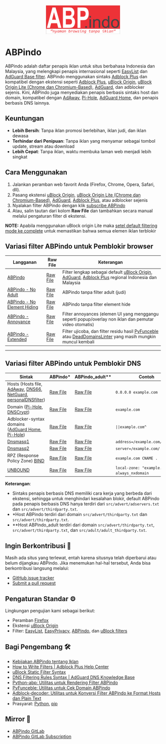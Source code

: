 <p align="center"><img src="https://github.com/ABPindo/indonesianadblockrules/raw/master/src/ABPindo%202.png" width="240"></p>

# ABPindo

ABPindo adalah daftar penapis iklan untuk situs berbahasa Indonesia dan Malaysia, yang melengkapi penapis internasional seperti [EasyList](https://subscribe.adblockplus.org/?location=https://easylist.to/easylist/easylist.txt&title=Easylist) dan [AdGuard Base filter](https://raw.githubusercontent.com/AdguardTeam/FiltersRegistry/master/filters/filter_2_English/filter.txt). ABPindo menggunakan sintaks [Adblock Plus](https://help.eyeo.com/en/adblockplus/how-to-write-filters) dan kompatibel dengan ekstensi seperti [Adblock Plus](https://adblockplus.org/), [uBlock Origin](https://github.com/gorhill/uBlock#installation), [uBlock Origin Lite (Chrome dan Chromium-Based)](https://chromewebstore.google.com/detail/ublock-origin-lite/ddkjiahejlhfcafbddmgiahcphecmpfh), [AdGuard](https://adguard.com/en/adguard-browser-extension/overview.html), dan adblocker sejenis. Kini, ABPindo juga menyediakan penapis berbasis sintaks host dan domain, kompatibel dengan [AdAway](https://github.com/AdAway/AdAway), [Pi-Hole](https://github.com/pi-hole/pi-hole), [AdGuard Home](https://github.com/AdguardTeam/AdGuardHome), dan penapis berbasis DNS lainnya.

## Keuntungan
- **Lebih Bersih**: Tanpa iklan promosi berlebihan, iklan judi, dan iklan dewasa
- **Terhindar dari Penipuan**: Tanpa iklan yang menyamar sebagai tombol update, stream atau download
- **Lebih Cepat**: Tanpa iklan, waktu membuka laman web menjadi lebih singkat

## Cara Menggunakan
1. Jalankan peramban web favorit Anda (Firefox, Chrome, Opera, Safari, dll).
2. Pasang ekstensi [uBlock Origin](https://github.com/gorhill/uBlock#installation), [uBlock Origin Lite (Chrome dan Chromium-Based)](https://chromewebstore.google.com/detail/ublock-origin-lite/ddkjiahejlhfcafbddmgiahcphecmpfh), [AdGuard](https://adguard.com/en/adguard-browser-extension/overview.html), [Adblock Plus](https://adblockplus.org/en/), atau adblocker sejenis
3. Nyalakan filter ABPindo dengan klik [subscribe ABPindo](https://subscribe.adblockplus.org/?location=https://raw.githubusercontent.com/ABPindo/indonesianadblockrules/master/subscriptions/abpindo.txt&title=ABPindo)
4. Atau, salin tautan dari kolom **Raw File** dan tambahkan secara manual melalui pengaturan filter di ekstensi.

**NOTE:** Apabila menggunakan uBlock origin Lite maka [setel default filtering mode ke complete](https://raw.githubusercontent.com/ABPindo/indonesianadblockrules/refs/heads/master/docs/455486093-4bc27a5b-6dcb-406d-b46e-13092ece89c8.png) untuk memastikan bahwa semua elemen iklan terblokir

## Variasi filter ABPindo untuk Pemblokir browser
| Langganan|Raw File |Keterangan|
| ------------- | ----------------| -------------|
| [ABPindo](https://subscribe.adblockplus.org/?location=https://raw.githubusercontent.com/ABPindo/indonesianadblockrules/master/subscriptions/abpindo.txt&title=ABPindo)|[Raw File](https://raw.githubusercontent.com/ABPindo/indonesianadblockrules/master/subscriptions/abpindo.txt)|Filter lengkap sebagai default [uBlock Origin](https://github.com/gorhill/uBlock#installation), [AdGuard](https://adguard.com/en/adguard-browser-extension/overview.html), [Adblock Plus](https://adblockplus.org/en/) regional Indonesia dan Malaysia|
| [ABPindo - No Adult](https://subscribe.adblockplus.org/?location=https://raw.githubusercontent.com/ABPindo/indonesianadblockrules/master/subscriptions/abpindo_noadult.txt&title=ABPindo_noadult)|[Raw File](https://raw.githubusercontent.com/ABPindo/indonesianadblockrules/master/subscriptions/abpindo_noadult.txt)|ABPindo tanpa filter adult (judi) |
| [ABPindo - No Element Hiding](https://subscribe.adblockplus.org/?location=https://raw.githubusercontent.com/ABPindo/indonesianadblockrules/master/subscriptions/abpindo_noelemhide.txt&title=ABPindo_noelementhide)|[Raw File](https://raw.githubusercontent.com/ABPindo/indonesianadblockrules/master/subscriptions/abpindo_noelemhide.txt)|ABPindo tanpa filter element hide|
| [ABPindo - Annoyance](https://subscribe.adblockplus.org/?location=https://raw.githubusercontent.com/ABPindo/indonesianadblockrules/master/subscriptions/abpindo_annoyances.txt&title=ABPindo_annoyance)|[Raw File](https://raw.githubusercontent.com/ABPindo/indonesianadblockrules/master/subscriptions/abpindo_annoyances.txt)|Filter annoyances (elemen UI yang menggangu seperti popup/overlay non iklan dan pemutar video otomatis) |
| [ABPindo - Extended](https://subscribe.adblockplus.org/?location=https://raw.githubusercontent.com/ABPindo/indonesianadblockrules/master/subscriptions/abpindo_extended.txt&title=ABPindo_extended)|[Raw File](https://raw.githubusercontent.com/ABPindo/indonesianadblockrules/master/subscriptions/abpindo_extended.txt)|Filter ujicoba, dan filter residu hasil [PyFunceble](https://github.com/funilrys/PyFunceble) atau [DeadDomainsLinter](https://github.com/AdguardTeam/DeadDomainsLinter) yang masih mungkin muncul kembali |
---

## Variasi filter ABPindo untuk Pemblokir DNS
|Sintak|ABPindo*|ABPindo_adult**|Contoh|
| ------------- |-------------|-------------|-------------|
|Hosts (Hosts file, [AdAway](https://github.com/AdAway/AdAway), [DNS66](https://f-droid.org/id/packages/org.jak_linux.dns66/), [NetGuard](https://netguard.me/), [personalDNSfilter](https://play.google.com/store/apps/details?id=dnsfilter.android&hl=id))|[Raw File](https://raw.githubusercontent.com/ABPindo/indonesianadblockrules/master/subscriptions/hosts.txt)|[Raw File](https://raw.githubusercontent.com/ABPindo/indonesianadblockrules/master/subscriptions/hosts_adult.txt)|`0.0.0.0 example.com`|
|Domain ([Pi-Hole](https://github.com/pi-hole/pi-hole), [DNSCrypt](https://dnscrypt.info/)) |[Raw File](https://raw.githubusercontent.com/ABPindo/indonesianadblockrules/master/subscriptions/domain.txt)|[Raw File](https://raw.githubusercontent.com/ABPindo/indonesianadblockrules/master/subscriptions/domain_adult.txt)|`example.com`|
|Adblocker-syntax domains ([AdGuard Home](https://github.com/AdguardTeam/AdGuardHome), [Pi-Hole](https://github.com/pi-hole/pi-hole)) |[Raw File](https://raw.githubusercontent.com/ABPindo/indonesianadblockrules/master/subscriptions/aghome.txt)|[Raw File](https://raw.githubusercontent.com/ABPindo/indonesianadblockrules/master/subscriptions/aghome_adult.txt)|`\|\|example.com^`|
|[Dnsmasq1](https://thekelleys.org.uk/gitweb/?p=dnsmasq.git)|[Raw File](https://raw.githubusercontent.com/ABPindo/indonesianadblockrules/master/subscriptions/dnsmasq.txt)|[Raw File](https://raw.githubusercontent.com/ABPindo/indonesianadblockrules/master/subscriptions/dnsmasq_adult.txt)|`address=/example.com/0.0.0.0`|
|[Dnsmasq2](https://thekelleys.org.uk/gitweb/?p=dnsmasq.git)|[Raw File](https://raw.githubusercontent.com/ABPindo/indonesianadblockrules/master/subscriptions/dnsmasq_server.txt)|[Raw File](https://raw.githubusercontent.com/ABPindo/indonesianadblockrules/master/subscriptions/dnsmasq_adult_server.txt)|`server=/example.com/`|
|RPZ (Response Policy Zone) [BIND](https://gitlab.isc.org/isc-projects/bind9.git)|[Raw File](https://raw.githubusercontent.com/ABPindo/indonesianadblockrules/master/subscriptions/rpz.txt)|[Raw File](https://raw.githubusercontent.com/ABPindo/indonesianadblockrules/master/subscriptions/rpz_adult.txt)|`example.com CNAME .`|
|[UNBOUND](https://github.com/NLnetLabs/unbound)|[Raw File](https://raw.githubusercontent.com/ABPindo/indonesianadblockrules/master/subscriptions/unbound.txt)|[Raw File](https://raw.githubusercontent.com/ABPindo/indonesianadblockrules/master/subscriptions/unbound_adult.txt)|`local-zone: "example.com" always_nxdomain`|

**Keterangan**:
- Sintaks penapis berbasis DNS memiliki cara kerja yang berbeda dari ekstensi, sehingga untuk menghindari kesalahan blokir, default ABPindo pada penapis berbasis DNS hanya terdiri dari `src/advert/adservers.txt` dan `src/advert/thirdparty.txt`.
- *Host ABPindo terdiri dari domain `src/advert/thirdparty.txt` dan `src/advert/thirdparty.txt`.
- **Host ABPindo_adult terdiri dari domain `src/advert/thirdparty.txt`, `src/advert/thirdparty.txt`, dan `src/adult/adult_thirdparty.txt`.

## Ingin Berkontribusi 🤝
Masih ada situs yang terlewat, entah karena situsnya telah diperbarui atau belum dijangkau ABPindo. Jika menemukan hal-hal tersebut, Anda bisa berkontribusi langsung melalui:
- [GitHub issue tracker](https://github.com/ABPindo/indonesianadblockrules/issues)
- [Submit a pull request](https://github.com/ABPindo/indonesianadblockrules/pulls)

## Pengaturan Standar ⚙️
Lingkungan pengujian kami sebagai berikut:
- Peramban [Firefox](https://www.mozilla.org/id/firefox/)
- Ekstensi [uBlock Origin](https://github.com/gorhill/uBlock#installation)
- Filter: [EasyList](https://subscribe.adblockplus.org/?location=https://easylist.to/easylist/easylist.txt&title=Easylist), [EasyPrivacy](https://subscribe.adblockplus.org/?location=https://easylist.to/easylist/easyprivacy.txt&title=EasyPrivacy), [ABPindo](https://subscribe.adblockplus.org/?location=https://raw.githubusercontent.com/ABPindo/indonesianadblockrules/master/subscriptions/abpindo.txt&title=ABPindo), dan [uBlock filters](https://subscribe.adblockplus.org/?location=https://raw.githubusercontent.com/uBlockOrigin/uAssets/master/filters/filters.txt&title=uBlock%20filters)

## Bagi Pengembang 🛠️
- [Kebijakan ABPindo tentang Iklan](https://easylist.to/pages/policy.html)
- [How to Write Filters | Adblock Plus Help Center](https://help.eyeo.com/en/adblockplus/how-to-write-filters)
- [uBlock Static Filter Syntax](https://github.com/gorhill/uBlock/wiki/Static-filter-syntax)
- [DNS Filtering Rules Syntax | AdGuard DNS Knowledge Base](https://adguard-dns.io/kb/general/dns-filtering-syntax/)
- [Python-abp: Utilitas untuk Rendering Filter ABPindo](https://github.com/adblockplus/python-abp)
- [PyFunceble: Utilitas untuk Cek Domain ABPindo](https://github.com/funilrys/PyFunceble)
- [Adblock-decoder: Utilitas untuk Konversi Filter ABPindo ke Format Hosts dan Plain Text](https://github.com/PyFunceble/adblock-decoder)
- Prasyarat: [Python](https://www.python.org/downloads/), [pip](https://pypi.org/project/pip/)

## Mirror 🔗
- [ABPindo GitLab](https://gitlab.com/ABPindo)
- [ABPindo GitLab Subscription](https://subscribe.adblockplus.org/?location=https://gitlab.com/ABPindo/indonesianadblockrules/raw/master/subscriptions/abpindo.txt&title=ABPindo)
